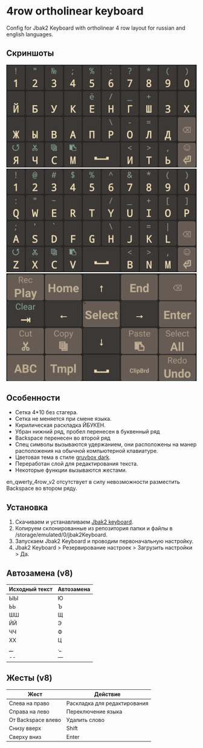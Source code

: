 # 4row ortholinear keyboard
 Config for Jbak2 Keyboard with ortholinear 4 row layout for russian and english languages.

## Скриншоты
![ru_qwerty_4row_v7](images/ru_qwerty_4row_v8.png)
![en_qwerty_4row_v7](images/en_qwerty_4row_v8.png)
![edittext_4row_v1](images/edittext_4row_v1.png)

## Особенности

* Сетка 4*10 без стагера.
* Сетка не меняется при смене языка.
* Кирилическая раскладка ЙБУКЕН.
* Убран нижний ряд, пробел перенесен в буквенный ряд
* Backspace перенесен во второй ряд
* Спец символы вызываются удержанием, они расположены на манер расположения на обычной компьютерной клавиатуре.
* Цветовая тема в стиле [gruvbox dark](https://github.com/morhetz/gruvbox).
* Переработан слой для редактирования текста.
* Некоторые функции вызываются жестами.

en_qwerty_4row_v2 отсутствует в силу невозможности разместить Backspace во втором ряду.


## Установка

1) Скачиваем и устанавливаем [Jbak2 keyboard](https://4pda.ru/forum/index.php?showtopic=638021).
2) Копируем склонированные из репозитория папки и файлы в /storage/emulated/0/jbak2Keyboard.
3) Запускаем Jbak2 Keyboard и проводим первоначальную настройку.
4) Jbak2 Keyboard > Резервирование настроек > Загрузить настройки > Да.

## Автозамена (v8)

| Исходный текст | Автозамена |
|----------------|------------|
| ЫЫ             | Ю          | 
| ЬЬ             | Ъ          | 
| ШШ             | Щ          | 
| ЙЙ             | Э          | 
| ЧЧ             | Ф          | 
| ХХ             | Ц          | 
| ⎵⎵             | .⎵         | 
| --             | —          | 


## Жесты (v8)

|  Жест              | Действие                     |
|--------------------|------------------------------|
| Слева на право     | Раскладка для редактирования |
| Справа на лево     | Переключение языка           |
| От Backspace влево | Удалить слово                |
| Снизу вверх        | Shift                        |
| Сверху вниз        | Enter                        |

